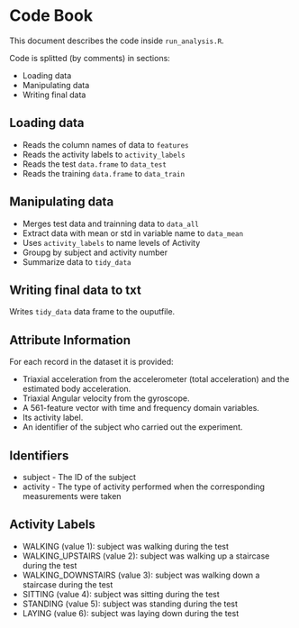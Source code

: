# Code Book

This document describes the code inside `run_analysis.R`.

Code is splitted (by comments) in sections:

* Loading data
* Manipulating data
* Writing final data


## Loading data

* Reads the column names of data to `features`
* Reads the activity labels to `activity_labels`
* Reads the test `data.frame` to `data_test`
* Reads the training `data.frame` to `data_train`

## Manipulating data

* Merges test data and trainning data to `data_all`
* Extract data with mean or std in variable name to `data_mean`
* Uses `activity_labels` to name levels of Activity
* Groupg by subject and activity number
* Summarize data to `tidy_data`


## Writing final data to txt

Writes `tidy_data` data frame to the ouputfile.


## Attribute Information

For each record in the dataset it is provided:

* Triaxial acceleration from the accelerometer (total acceleration) and the estimated body acceleration.
* Triaxial Angular velocity from the gyroscope.
* A 561-feature vector with time and frequency domain variables.
* Its activity label.
* An identifier of the subject who carried out the experiment.

## Identifiers
* subject - The ID of the subject
* activity - The type of activity performed when the corresponding measurements were taken

## Activity Labels

* WALKING (value 1): subject was walking during the test
* WALKING_UPSTAIRS (value 2): subject was walking up a staircase during the test
* WALKING_DOWNSTAIRS (value 3): subject was walking down a staircase during the test
* SITTING (value 4): subject was sitting during the test
* STANDING (value 5): subject was standing during the test
* LAYING (value 6): subject was laying down during the test
